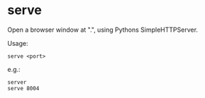 # serve

Open a browser window at ".", using Pythons SimpleHTTPServer.

Usage:

    serve <port>

e.g.:

	server
	serve 8004


